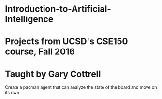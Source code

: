 # Introduction-to-Artificial-Intelligence
# Projects from UCSD's CSE150 course, Fall 2016
# Taught by Gary Cottrell
Create a pacman agent that can analyze the state of the board and move on its own
